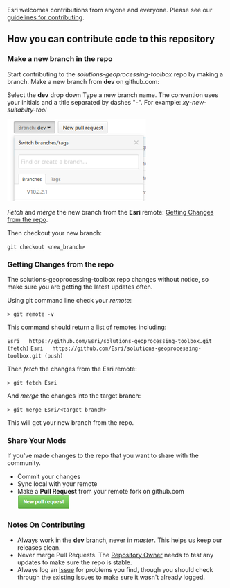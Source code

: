 Esri welcomes contributions from anyone and everyone. Please see our [guidelines for contributing](https://github.com/esri/contributing).

## How you can contribute code to this repository

### Make a new branch in the repo
Start contributing to the *solutions-geoprocessing-toolbox* repo by making a branch. Make a new branch from **dev** on github.com: 

Select the **dev** drop down
Type a new branch name. The convention uses your initials and a title separated by dashes "-". For example: *xy-new-suitabilty-tool*

![Create new branch](./img/CreateNewBranchDialogScreenshot.png)

*Fetch* and *merge* the new branch from the **Esri** remote: [Getting Changes from the repo](#getting-changes-from-the-repo).

Then checkout your new branch:

`git checkout <new_branch>`


### Getting Changes from the repo
The solutions-geoprocessing-toolbox repo changes without notice, so make sure you are getting the latest updates often.

Using git command line check your *remote*:

`> git remote -v`

This command should return a list of remotes including:

`Esri	https://github.com/Esri/solutions-geoprocessing-toolbox.git (fetch)`
`Esri	https://github.com/Esri/solutions-geoprocessing-toolbox.git (push)`

Then *fetch* the changes from the Esri remote:

`> git fetch Esri`

And *merge* the changes into the target branch: 

`> git merge Esri/<target branch>`

This will get your new branch from the repo.

### Share Your Mods
If you've made changes to the repo that you want to share with the community.

* Commit your changes
* Sync local with your remote
* Make a **Pull Request** from your remote fork on github.com ![New Pull Request](./img/NewPullRequestButtonIcon.png)


### Notes On Contributing
* Always work in the **dev** branch, never in *master*. This helps us keep our releases clean.
* Never merge Pull Requests. The [Repository Owner](#repository-owner) needs to test any updates to make sure the repo is stable.
* Always log an [Issue](https://github.com/Esri/solutions-geoprocessing-toolbox/issues) for problems you find, though you should check through the existing issues to make sure it wasn't already logged. 

